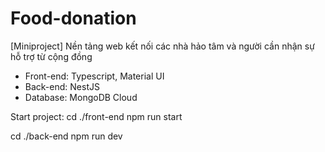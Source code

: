 # Food-donation
[Miniproject] Nền tảng web kết nối các nhà hảo tâm và người cần nhận sự hỗ trợ từ cộng đồng 
* Front-end: Typescript, Material UI
* Back-end: NestJS
* Database: MongoDB Cloud
  
Start project:
cd ./front-end
npm run start

cd ./back-end
npm run dev
